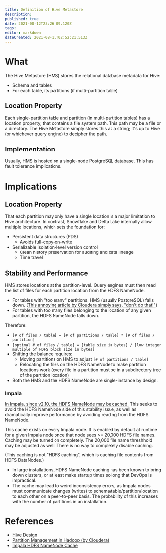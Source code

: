```yaml
---
title: Definition of Hive Metastore
description: 
published: true
date: 2021-08-12T23:26:09.120Z
tags: 
editor: markdown
dateCreated: 2021-08-11T02:52:21.513Z
---
```


# What
The Hive Metastore (HMS) stores the relational database metadata for Hive:
- Schema and tables
- For each table, its partitions (if multi-partition table)

## Location Property
Each single-partition table and partition (in multi-partition tables) has a location property, that contains a file system path. This path may be a file or a directory. The Hive Metastore simply stores this as a string; it's up to Hive (or whichever query engine) to decipher the path.

## Implementation
Usually, HMS is hosted on a single-node PostgreSQL database. This has fault tolerance implications.

# Implications

## Location Property
That each partition may only have a single location is a major limitation to Hive architecture. In contrast, Snowflake and Delta Lake internally allow multiple locations, which sets the foundation for:
- Persistent data structures (PDS)
  - Avoids full-copy-on-write
- Serializable isolation-level version control
  - Clean history preservation for auditing and data lineage
  - Time travel

## Stability and Performance
HMS stores locations at the partition-level. Query engines must then read the list of files for each partition location from the HDFS NameNode.

- For tables with "too many" partitions, HMS (usually PostgreSQL) falls down. ([This annoying article by Cloudera simply says, "don't do that!"](https://blog.cloudera.com/partition-management-in-hadoop/))
- For tables with too many files belonging to the location of any given partition, the HDFS NameNode falls down.

Therefore:
- `[# of files / table] = [# of partitions / table] * [# of files / partition]`
- `[optimal # of files / table] = [table size in bytes] / [low integer multiple of HDFS block size in bytes]`
- Shifting the balance requires:
  - Moving partitions on HMS to adjust `[# of partitions / table]`
  - Relocating the files on the HDFS NameNode to make partition locations work (every file in a partition must be in a subdirectory tree of the partition location)
- Both the HMS and the HDFS NameNode are single-instance by design.

### Impala
[In Impala, since v2.10, the HDFS NameNode may be cached.](https://impala.apache.org/docs/build3x/html/topics/impala_scalability.html) This seeks to avoid the HDFS NameNode side of this stability issue, as well as dramatically improve performance by avoiding reading from the HDFS NameNode.

This cache exists on every Impala node. It is enabled by default at runtime for a given Impala node once that node sees >= 20,000 HDFS file names. Caching may be turned on completely. The 20,000 file name threshhold may be adjusted as well. There is no way to completely disable caching.

(This caching is not "HDFS caching", which is caching file contents from HDFS DataNodes.)

- In large installations, HDFS NameNode caching has been known to bring down clusters, or at least make startup times so long that DevOps is impractical.
- The cache may lead to weird inconsistency errors, as Impala nodes must communicate changes (writes) to schema/table/partition/location to each other on a peer-to-peer basis. The probability of this increases with the number of partitions in an installation.

# References
- [Hive Design](https://cwiki.apache.org/confluence/display/hive/design)
- [Partition Management in Hadoop (by Cloudera)](https://blog.cloudera.com/partition-management-in-hadoop/)
- [Impala HDFS NameNode Cache](https://impala.apache.org/docs/build3x/html/topics/impala_scalability.html)
